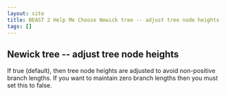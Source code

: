 ```yaml
---
layout: site
title: BEAST 2 Help Me Choose Newick tree -- adjust tree node heights
tags: []
---
```


## Newick tree -- adjust tree node heights

If true (default), then tree node heights are adjusted to avoid non-positive branch lengths. 
If you want to maintain zero branch lengths then you must set this to false.

